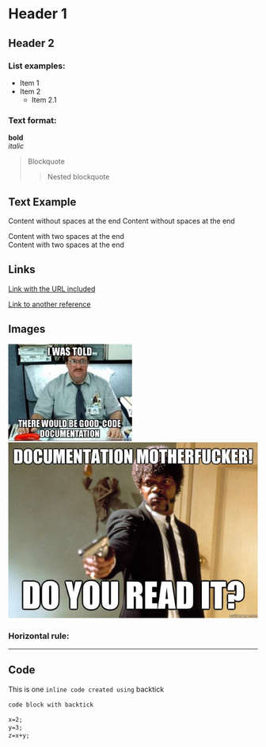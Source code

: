 <!-- HERE: No need to modify -->

# Header 1

## Header 2

### List examples:

* Item 1
* Item 2
  * Item 2.1

### Text format:

**bold**  
*italic*  
> Blockquote
>> Nested blockquote

## Text Example
Content without spaces at the end
Content without spaces at the end

Content with two spaces at the end  
Content with two spaces at the end  

## Links 

[Link with the URL included](https://www.google.es "This is google")

[Link to another reference][Google_URL] 

## Images

![Image1](../resources/imgs/1-good-docs.jpg "Good Docs")  
![Image2][IMG_REF_1]


### Horizontal rule:

---

## Code

This is one `inline code created using` backtick

```
code block with backtick
```

    x=2;
    y=3;
    z=x+y;

<!-- Link References -->

[Google_URL]: https://www.google.es "This is google"
[IMG_REF_1]: ../resources/imgs/2-do-you-read.jpg "Do you read the docs"

<!-- Link References -->